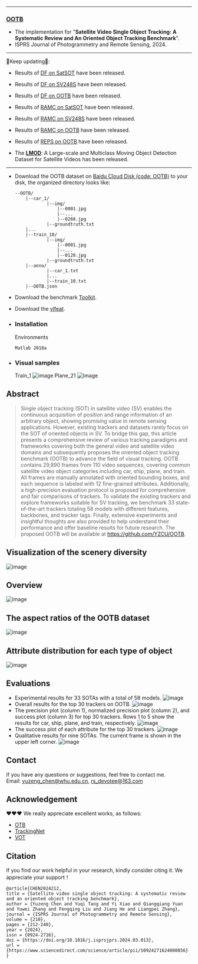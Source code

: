 --------------------------------------------------------------------------------------
### [**OOTB**](https://www.sciencedirect.com/science/article/pii/S0924271624000856)

- The implementation for "**Satellite Video Single Object Tracking: A Systematic Review and An Oriented Object Tracking Benchmark**".
- ISPRS Journal of Photogrammetry and Remote Sensing, 2024.
--------------------------------------------------------------------------------------
:running:Keep updating:running::
- Results of [DF on SatSOT](https://github.com/YZCU/DF) have been released.
- Results of [DF on SV248S](https://github.com/YZCU/DF) have been released.
- Results of [DF on OOTB](https://github.com/YZCU/DF) have been released.
  
- Results of [RAMC on SatSOT](https://github.com/YZCU/RAMC) have been released.
- Results of [RAMC on SV248S](https://github.com/YZCU/RAMC) have been released.
- Results of [RAMC on OOTB](https://github.com/YZCU/RAMC) have been released.
  
- Results of [REPS on OOTB](https://github.com/YZCU/REPS) have been released.
  
- The [**LMOD**](https://github.com/YZCU/LMOD): A Large-scale and Multiclass Moving Object Detection Dataset for Satellite Videos has been released.
--------------------------------------------------------------------------------------

- Download the OOTB dataset on [Baidu Cloud Disk (code: OOTB)](https://pan.baidu.com/s/11hsA4pOliwA1FpOqNol93w ) to your disk, the organized directory looks like:
    ```
    --OOTB/
    	|--car_1/
                |--img/
                    |--0001.jpg
                    |--...
                    |--0268.jpg
                |--groundtruth.txt
    	|...
    	|--train_10/
                |--img/
                    |--0001.jpg
                    |--...
                    |--0120.jpg
                |--groundtruth.txt
    	|--anno/
		    	|--car_1.txt
		    	|...
		    	|--train_10.txt
      	|--OOTB.json
    ```
	
- Download the benchmark [Toolkit](https://github.com/YZCU/OOTB).
- Download the [vlfeat](http://www.vlfeat.org/index.html).

- ### Installation
  Environments
  ```
  Matlab 2018a
  ```
- ### Visual samples
  Train_1
 ![image](/fig/Train_1.gif)
  Plane_21
 ![image](/fig/Plane_21.gif)

## Abstract
> Single object tracking (SOT) in satellite video (SV) enables the continuous acquisition of position and range information of an arbitrary object, showing promising value in remote sensing applications. However, existing trackers and datasets rarely focus on the SOT of oriented objects in SV. To bridge this gap, this article presents a comprehensive review of various tracking paradigms and frameworks covering both the general video and satellite video domains and subsequently proposes the oriented object tracking benchmark (OOTB) to advance the field of visual tracking. OOTB contains 29,890 frames from 110 video sequences, covering common satellite video object categories including car, ship, plane, and train. All frames are manually annotated with oriented bounding boxes, and each sequence is labeled with 12 fine-grained attributes. Additionally, a high-precision evaluation protocol is proposed for comprehensive and fair comparisons of trackers. To validate the existing trackers and explore frameworks suitable for SV tracking, we benchmark 33 state-of-the-art trackers totaling 58 models with different features, backbones, and tracker tags. Finally, extensive experiments and insightful thoughts are also provided to help understand their performance and offer baseline results for future research. The proposed OOTB will be available at https://github.com/YZCU/OOTB.

## Visualization of the scenery diversity
 ![image](/fig/dataset.jpg)
## Overview
 ![image](/fig/overview.png)
## The aspect ratios of the OOTB dataset
 ![image](/fig/aspectratios.jpg)
## Attribute distribution for each type of object
 ![image](/fig/attribute.jpg)
## Evaluations
- Experimental results for 33 SOTAs with a total of 58 models. 
 ![image](/fig/overallresults.jpg)
- Overall results for the top 30 trackers on OOTB.
 ![image](/fig/overallfigs.jpg)
- The precision plot (column 1), normalized precision plot (column 2), and success plot (column 3) for top 30 trackers. Rows 1 to 5 show the results for car, ship, plane, and train, respectively.
 ![image](/fig/fig15.jpg)
- The success plot of each attribute for the top 30 trackers.
 ![image](/fig/fig16.jpg)
- Qualitative results for nine SOTAs. The current frame is shown in the upper left corner.
 ![image](/fig/fig18.jpg)

## Contact
If you have any questions or suggestions, feel free to contact me.  
Email: yuzeng_chen@whu.edu.cn, rs_devotee@163.com

## Acknowledgement

:heart::heart::heart: We really appreciate excellent works, as follows:

- [OTB](http://cvlab.hanyang.ac.kr/tracker_benchmark/datasets.html) 
- [TrackingNet](https://github.com/SilvioGiancola/TrackingNet-devkit)
- [VOT](https://github.com/votchallenge/toolkit-legacy)

## Citation
If you find our work helpful in your research, kindly consider citing it. We appreciate your support！
```
@article{CHEN2024212,
title = {Satellite video single object tracking: A systematic review and an oriented object tracking benchmark},
author = {Yuzeng Chen and Yuqi Tang and Yi Xiao and Qiangqiang Yuan and Yuwei Zhang and Fengqing Liu and Jiang He and Liangpei Zhang},
journal = {ISPRS Journal of Photogrammetry and Remote Sensing},
volume = {210},
pages = {212-240},
year = {2024},
issn = {0924-2716},
doi = {https://doi.org/10.1016/j.isprsjprs.2024.03.013},
url = {https://www.sciencedirect.com/science/article/pii/S0924271624000856}
}
```
